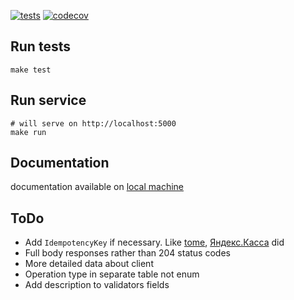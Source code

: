 
[![tests](https://github.com/angru/abilling/workflows/tests/badge.svg)](https://github.com/angru/abilling/actions?query=workflow%3Atests+branch%3Amaster++)
[![codecov](https://codecov.io/gh/angru/abilling/branch/master/graph/badge.svg)](https://codecov.io/gh/angru/abilling)

## Run tests
```shell script
make test
```

## Run service
```shell script
# will serve on http://localhost:5000
make run
```

## Documentation

documentation available on [local machine](http://localhost:5000/docs)


## ToDo

* Add `IdempotencyKey` if necessary. Like [tome](https://docs.tome.ru/idempotency), [Яндекс.Касса](https://yookassa.ru/developers/using-api/basics#idempotence) did
* Full body responses rather than 204 status codes
* More detailed data about client
* Operation type in separate table not enum
* Add description to validators fields
